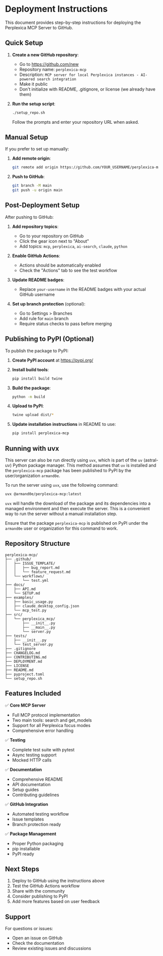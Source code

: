 # Deployment Instructions

This document provides step-by-step instructions for deploying the Perplexica MCP Server to GitHub.

## Quick Setup

1. **Create a new GitHub repository**:
   - Go to https://github.com/new
   - Repository name: `perplexica-mcp`
   - Description: `MCP server for local Perplexica instances - AI-powered search integration`
   - Make it public
   - Don't initialize with README, .gitignore, or license (we already have them)

2. **Run the setup script**:
   ```bash
   ./setup_repo.sh
   ```
   
   Follow the prompts and enter your repository URL when asked.

## Manual Setup

If you prefer to set up manually:

1. **Add remote origin**:
   ```bash
   git remote add origin https://github.com/YOUR_USERNAME/perplexica-mcp.git
   ```

2. **Push to GitHub**:
   ```bash
   git branch -M main
   git push -u origin main
   ```

## Post-Deployment Setup

After pushing to GitHub:

1. **Add repository topics**:
   - Go to your repository on GitHub
   - Click the gear icon next to "About"
   - Add topics: `mcp`, `perplexica`, `ai-search`, `claude`, `python`

2. **Enable GitHub Actions**:
   - Actions should be automatically enabled
   - Check the "Actions" tab to see the test workflow

3. **Update README badges**:
   - Replace `your-username` in the README badges with your actual GitHub username

4. **Set up branch protection** (optional):
   - Go to Settings > Branches
   - Add rule for `main` branch
   - Require status checks to pass before merging

## Publishing to PyPI (Optional)

To publish the package to PyPI:

1. **Create PyPI account** at https://pypi.org/

2. **Install build tools**:
   ```bash
   pip install build twine
   ```

3. **Build the package**:
   ```bash
   python -m build
   ```

4. **Upload to PyPI**:
   ```bash
   twine upload dist/*
   ```

5. **Update installation instructions** in README to use:
   ```bash
   pip install perplexica-mcp
   ```

## Running with uvx

This server can also be run directly using `uvx`, which is part of the `uv` (astral-uv) Python package manager. This method assumes that `uv` is installed and the `perplexica-mcp` package has been published to PyPI by the user/organization `armand0e`.

To run the server using `uvx`, use the following command:

```bash
uvx @armand0e/perplexica-mcp:latest
```

`uvx` will handle the download of the package and its dependencies into a managed environment and then execute the server. This is a convenient way to run the server without a manual installation step.

Ensure that the package `perplexica-mcp` is published on PyPI under the `armand0e` user or organization for this command to work.

## Repository Structure

```
perplexica-mcp/
├── .github/
│   ├── ISSUE_TEMPLATE/
│   │   ├── bug_report.md
│   │   └── feature_request.md
│   └── workflows/
│       └── test.yml
├── docs/
│   ├── API.md
│   └── SETUP.md
├── examples/
│   ├── basic_usage.py
│   ├── claude_desktop_config.json
│   └── mcp_test.py
├── src/
│   └── perplexica_mcp/
│       ├── __init__.py
│       ├── __main__.py
│       └── server.py
├── tests/
│   ├── __init__.py
│   └── test_server.py
├── .gitignore
├── CHANGELOG.md
├── CONTRIBUTING.md
├── DEPLOYMENT.md
├── LICENSE
├── README.md
├── pyproject.toml
└── setup_repo.sh
```

## Features Included

✅ **Core MCP Server**
- Full MCP protocol implementation
- Two main tools: search and get_models
- Support for all Perplexica focus modes
- Comprehensive error handling

✅ **Testing**
- Complete test suite with pytest
- Async testing support
- Mocked HTTP calls

✅ **Documentation**
- Comprehensive README
- API documentation
- Setup guides
- Contributing guidelines

✅ **GitHub Integration**
- Automated testing workflow
- Issue templates
- Branch protection ready

✅ **Package Management**
- Proper Python packaging
- pip installable
- PyPI ready

## Next Steps

1. Deploy to GitHub using the instructions above
2. Test the GitHub Actions workflow
3. Share with the community
4. Consider publishing to PyPI
5. Add more features based on user feedback

## Support

For questions or issues:
- Open an issue on GitHub
- Check the documentation
- Review existing issues and discussions
